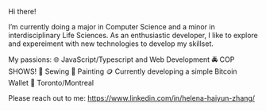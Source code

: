 Hi there!

I’m currently doing a major in Computer Science and a minor in interdisciplinary Life Sciences. As an enthusiastic developer, I like to explore and expereiment with new technologies to develop my skillset.

My passions: 
🌐 JavaScript/Typescript and Web Development 
🚔 COP SHOWS! 
🧵 Sewing 
🎨 Painting
🪙 Currently developing a simple Bitcoin Wallet 
📍 Toronto/Montreal

Please reach out to me: https://www.linkedin.com/in/helena-haiyun-zhang/
